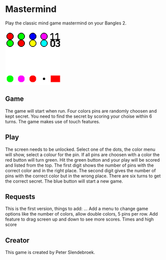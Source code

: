 # Mastermind

Play the classic mind game mastermind on your Bangles 2.

![](screenshot_mmind.png)


## Game
The game will start when run.
Four colors pins are randomly choosen and kept secret.
You need to find the secret by scoring your choise within 6 turns.
The game makes use of touch features.


## Play
The screen needs to be unlocked.
Select one of the dots, the color menu will show, select a colour for the pin.
If all pins are choosen with a color the red button will turn green.
Hit the green button and your play will be scored and listed from the top.
The first digit shows the number of pins with the correct color and in the right place.
The second digit gives the number of pins with the correct color but in the wrong place.
There are six turns to get the correct secret.
The blue button will start a new game.


## Requests

This is the first version, things to add:
...
Add a menu to change game options like the number of colors, allow double colors, 5 pins per row.
Add feature to drag screen up and down to see more scores.
Times and high score

## Creator

This game is created by Peter Slendebroek.
